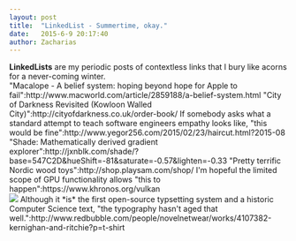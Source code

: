 ```yaml
---
layout: post
title:  "LinkedList - Summertime, okay."
date:   2015-6-9 20:17:40
author: Zacharias
---
```


<div class='alert alert-info'>
	<strong>LinkedLists</strong> are my periodic posts of contextless links that I bury like acorns for a never-coming winter.
</div>

<div class='row'>
	<div class='col-md-6'>
		"Macalope - A belief system: hoping beyond hope for Apple to fail":http://www.macworld.com/article/2859188/a-belief-system.html
		"City of Darkness Revisited (Kowloon Walled City)":http://cityofdarkness.co.uk/order-book/
 		If somebody asks what a standard attempt to teach software engineers empathy looks like, "this would be fine":http://www.yegor256.com/2015/02/23/haircut.html?2015-08
		"Shade: Mathematically derived gradient explorer":http://jxnblk.com/shade/?base=547C2D&hueShift=-81&saturate=-0.57&lighten=-0.33
		"Pretty terrific Nordic wood toys":http://shop.playsam.com/shop/
		I'm hopeful the limited scope of GPU functionality allows "this to happen":https://www.khronos.org/vulkan
	</div>
	<div class='col-md-6'>
		<img src='http://ih1.redbubble.net/image.6630487.7382/fig,white,mens,ffffff.jpg' class='img img-responsive' />
		Although it *is* the first open-source typsetting system and a historic Computer Science text, "the typography hasn't aged that well.":http://www.redbubble.com/people/novelnetwear/works/4107382-kernighan-and-ritchie?p=t-shirt
	</div>
</div>